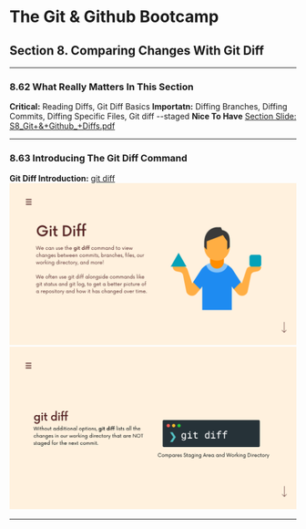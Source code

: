# The Git & Github Bootcamp

## Section 8. Comparing Changes With Git Diff
---
### 8.62 What Really Matters In This Section
**Critical:** Reading Diffs, Git Diff Basics
**Importatn:** Diffing Branches, Diffing Commits, Diffing Specific Files, Git diff --staged
**Nice To Have** 
[Section Slide: S8_Git+&+Github_+Diffs.pdf](doc/S8_Git+&+Github_+Diffs.pdf)

----

### 8.63 Introducing The Git Diff Command

**Git Diff Introduction:** [git diff](https://git-scm.com/docs/git-diff)
![Git Diff 1](img/63_1_GitDiff_1.png "Git Diff 1")
![Git Diff 2](img/63_2_GitDiff_2.png "Git Diff 2")

----

